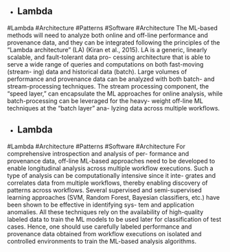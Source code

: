 - ## Lambda
#Lambda #Architecture #Patterns #Software #Architecture 
The ML-based methods will need to analyze both online and off-line performance and provenance data, and they can be integrated following the principles of the “Lambda architecture” (LA) (Kiran et al., 2015). LA is a generic, linearly scalable, and fault-tolerant data pro- cessing architecture that is able to serve a wide range of queries and computations on both fast-moving (stream- ing) data and historical data (batch). Large volumes of performance and provenance data can be analyzed with both batch- and stream-processing techniques. The stream processing component, the “speed layer,” can encapsulate the ML approaches for online analysis, while batch-processing can be leveraged for the heavy- weight off-line ML techniques at the “batch layer” ana- lyzing data across multiple workflows.

- ## Lambda
#Lambda #Architecture #Patterns #Software #Architecture 
For comprehensive introspection and analysis of per- formance and provenance data, off-line ML-based approaches need to be developed to enable longitudinal analysis across multiple workflow executions. Such a type of analysis can be computationally intensive since it inte- grates and correlates data from multiple workflows, thereby enabling discovery of patterns across workflows. Several supervised and semi-supervised learning approaches (SVM, Random Forest, Bayesian classifiers, etc.) have been shown to be effective in identifying sys- tem and application anomalies. All these techniques rely on the availability of high-quality labeled data to train the ML models to be used later for classification of test cases. Hence, one should use carefully labeled performance and provenance data obtained from workflow executions on isolated and controlled environments to train the ML-based analysis algorithms.

